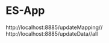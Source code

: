 # ES-App


http://localhost:8885/updateMapping/<ESIndex>/
http://localhost:8885/updateData/<ESIndex>/all
